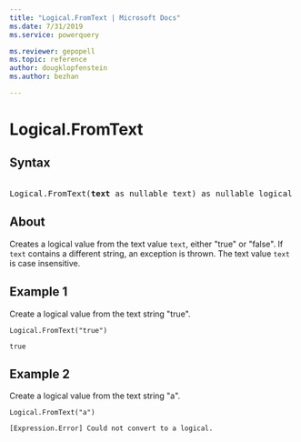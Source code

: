 ```yaml
---
title: "Logical.FromText | Microsoft Docs"
ms.date: 7/31/2019
ms.service: powerquery

ms.reviewer: gepopell
ms.topic: reference
author: dougklopfenstein
ms.author: bezhan

---
```

# Logical.FromText

## Syntax

<pre> 
Logical.FromText(<b>text</b> as nullable text) as nullable logical
</pre>
  
## About  
Creates a logical value from the text value `text`, either "true" or "false". If `text` contains a different string, an exception is thrown. The text value `text` is case insensitive.

## Example 1
Create a logical value from the text string "true".

```powerquery-m
Logical.FromText("true")
```

`true`

## Example 2
Create a logical value from the text string "a".

```powerquery-m
Logical.FromText("a")
```

`[Expression.Error] Could not convert to a logical.`
